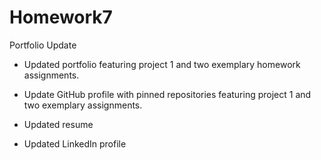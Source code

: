 # Homework7
Portfolio Update 

* Updated portfolio featuring project 1 and two exemplary homework assignments. 

* Update GitHub profile with pinned repositories featuring project 1 and two exemplary assignments. 

* Updated resume

* Updated LinkedIn profile
